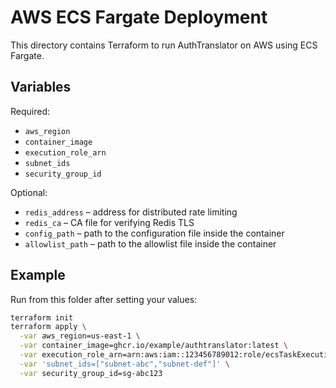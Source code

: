 # AWS ECS Fargate Deployment

This directory contains Terraform to run AuthTranslator on AWS using ECS Fargate.

## Variables

Required:

- `aws_region`
- `container_image`
- `execution_role_arn`
- `subnet_ids`
- `security_group_id`

Optional:

- `redis_address` – address for distributed rate limiting
- `redis_ca` – CA file for verifying Redis TLS
- `config_path` – path to the configuration file inside the container
- `allowlist_path` – path to the allowlist file inside the container

## Example

Run from this folder after setting your values:

```bash
terraform init
terraform apply \
  -var aws_region=us-east-1 \
  -var container_image=ghcr.io/example/authtranslator:latest \
  -var execution_role_arn=arn:aws:iam::123456789012:role/ecsTaskExecutionRole \
  -var 'subnet_ids=["subnet-abc","subnet-def"]' \
  -var security_group_id=sg-abc123
```
